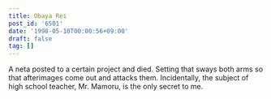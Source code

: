 ```yaml
---
title: Obaya Rei
post_id: '6501'
date: '1998-05-10T00:00:56+09:00'
draft: false
tag: []
---
```


A neta posted to a certain project and died. Setting that sways both arms so that afterimages come out and attacks them. Incidentally, the subject of high school teacher, Mr. Mamoru, is the only secret to me.